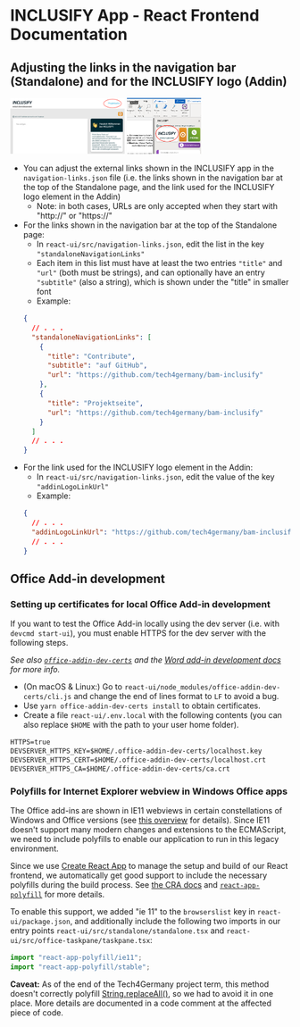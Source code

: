 # INCLUSIFY App - React Frontend Documentation

## Adjusting the links in the navigation bar (Standalone) and for the INCLUSIFY logo (Addin)

<a href="./images/standalone-navbar-links.png"><img alt="Standalone navigation bar links highlighted" src="./images/standalone-navbar-links.png" height="100"></a>
<a href="./images/addin-logo-link.png"><img alt="Addin logo highlighted" src="./images/addin-logo-link.png" height="100"></a>

- You can adjust the external links shown in the INCLUSIFY app in the `navigation-links.json` file (i.e. the links shown in the navigation bar at the top of the Standalone page, and the link used for the INCLUSIFY logo element in the Addin)
  - Note: in both cases, URLs are only accepted when they start with "http://" or "https://"
- For the links shown in the navigation bar at the top of the Standalone page:
  - In `react-ui/src/navigation-links.json`, edit the list in the key `"standaloneNavigationLinks"`
  - Each item in this list must have at least the two entries `"title"` and `"url"` (both must be strings), and can optionally have an entry `"subtitle"` (also a string), which is shown under the "title" in smaller font
  - Example:
  ```json
  {
    // . . .
    "standaloneNavigationLinks": [
      {
        "title": "Contribute",
        "subtitle": "auf GitHub",
        "url": "https://github.com/tech4germany/bam-inclusify"
      },
      {
        "title": "Projektseite",
        "url": "https://github.com/tech4germany/bam-inclusify"
      }
    ]
    // . . .
  }
  ```
- For the link used for the INCLUSIFY logo element in the Addin:
  - In `react-ui/src/navigation-links.json`, edit the value of the key `"addinLogoLinkUrl"`
  - Example:
  ```json
  {
    // . . .
    "addinLogoLinkUrl": "https://github.com/tech4germany/bam-inclusify"
    // . . .
  }
  ```

## Office Add-in development

### Setting up certificates for local Office Add-in development

If you want to test the Office Add-in locally using the dev server (i.e. with `devcmd start-ui`), you must enable HTTPS for the dev server with the following steps.

_See also [`office-addin-dev-certs`](https://www.npmjs.com/package/office-addin-dev-certs) and the [Word add-in development docs](https://docs.microsoft.com/en-us/office/dev/add-ins/word/) for more info._

- (On macOS & Linux:) Go to `react-ui/node_modules/office-addin-dev-certs/cli.js` and change the end of lines format to `LF` to avoid a bug.
- Use `yarn office-addin-dev-certs install` to obtain certificates.
- Create a file `react-ui/.env.local` with the following contents (you can also replace `$HOME` with the path to your user home folder).

```
HTTPS=true
DEVSERVER_HTTPS_KEY=$HOME/.office-addin-dev-certs/localhost.key
DEVSERVER_HTTPS_CERT=$HOME/.office-addin-dev-certs/localhost.crt
DEVSERVER_HTTPS_CA=$HOME/.office-addin-dev-certs/ca.crt
```

### Polyfills for Internet Explorer webview in Windows Office apps

The Office add-ins are shown in IE11 webviews in certain constellations of Windows and Office versions (see [this overview](https://docs.microsoft.com/en-us/office/dev/add-ins/concepts/browsers-used-by-office-web-add-ins) for details). Since IE11 doesn't support many modern changes and extensions to the ECMAScript, we need to include polyfills to enable our application to run in this legacy environment.

Since we use [Create React App](https://create-react-app.dev/) to manage the setup and build of our React frontend, we automatically get good support to include the necessary polyfills during the build process. See [the CRA docs](https://create-react-app.dev/docs/supported-browsers-features/#supported-browsers) and [`react-app-polyfill`](https://github.com/facebook/create-react-app/blob/main/packages/react-app-polyfill/README.md) for more details.

To enable this support, we added "ie 11" to the `browserslist` key in `react-ui/package.json`, and additionally include the following two imports in our entry points `react-ui/src/standalone/standalone.tsx` and `react-ui/src/office-taskpane/taskpane.tsx`:

```ts
import "react-app-polyfill/ie11";
import "react-app-polyfill/stable";
```

**Caveat:** As of the end of the Tech4Germany project term, this method doesn't correctly polyfill [String.replaceAll()](https://developer.mozilla.org/en-US/docs/Web/JavaScript/Reference/Global_Objects/String/replaceAll), so we had to avoid it in one place. More details are documented in a code comment at the affected piece of code.

